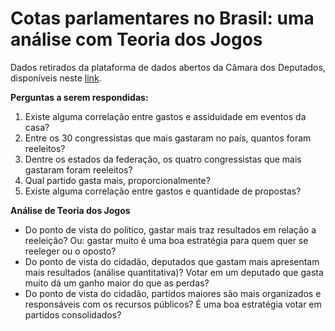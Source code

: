 # Cotas parlamentares no Brasil: uma análise com Teoria dos Jogos

Dados retirados da plataforma de dados abertos da Câmara dos Deputados, disponíveis neste [link](https://dadosabertos.camara.leg.br/swagger/api.html). 

**Perguntas a serem respondidas:**
1. Existe alguma correlação entre gastos e assiduidade em eventos da casa? 
2. Entre os 30 congressistas que mais gastaram no país, quantos foram reeleitos? 
3. Dentre os estados da federação, os quatro congressistas que mais gastaram foram reeleitos? 
4. Qual partido gasta mais, proporcionalmente? 
5. Existe alguma correlação entre gastos e quantidade de propostas? 

**Análise de Teoria dos Jogos**
* Do ponto de vista do político, gastar mais traz resultados em relação a reeleição? Ou: gastar muito é uma boa estratégia para quem quer se reeleger ou o oposto? 
* Do ponto de vista do cidadão, deputados que gastam mais apresentam mais resultados (análise quantitativa)? Votar em um deputado que gasta muito dá um ganho maior do que as perdas?
* Do ponto de vista do cidadão, partidos maiores são mais organizados e responsáveis com os recursos públicos? É uma boa estratégia votar em partidos consolidados?
